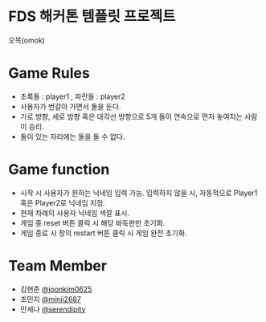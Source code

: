 # FDS 해커톤 템플릿 프로젝트

오목(omok)

# Game Rules

- 초록돌 : player1 , 파란돌 : player2
- 사용자가 번갈아 가면서 돌을 둔다.
- 가로 방향, 세로 방향 혹은 대각선 방향으로 5개 돌이 연속으로 먼저 놓여지는 사람이 승리.
- 돌이 있는 자리에는 돌을 둘 수 없다.


# Game function

- 시작 시 사용자가 원하는 닉네임 입력 가능. 입력하지 않을 시, 자동적으로 Player1 혹은 Player2로 닉네임 지정.
- 현재 차례의 사용자 닉네임 색깔 표시.
- 게임 중 reset 버튼 클릭 시 해당 바둑판만 초기화.
- 게임 종료 시 창의 restart 버튼 클릭 시 게임 완전 초기화.

# Team Member

- 김현준 [@joonkim0625](https://github.com/joonkim0625)
- 조민지 [@minji2687](https://github.com/minji2687)
- 안세나 [@serendipity](https://github.com/sena-a)
